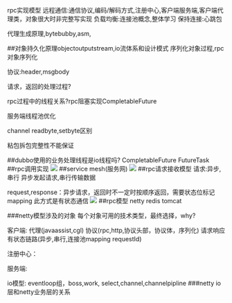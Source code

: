 rpc实现模型
远程通信:通信协议,编码/解码方式,注册中心,客户端服务端,客户端代理类，对象很大时非完整写实现
负载均衡:连接池概念,整体学习
保持连接:心跳包

代理生成原理,bytebubby,asm,

##对象持久化原理objectoutputstream,io流体系和设计模式
序列化对象过程,rpc对象序列化


协议:header,msgbody

请求，返回的处理过程?

rpc过程中的线程关系?rpc阻塞实现CompletableFuture

服务端线程池优化

channel readbyte,setbyte区别

粘包拆包完整性不能保证


##dubbo使用的业务处理线程是io线程吗?
CompletableFuture
FutureTask
##rpc调用实现
![](/Users/chris/workspace/xsource/linux/src/main/java/file/images/rpc_invoke_process.png)
##service mesh(服务网)
[](https://www.cnblogs.com/tianyamoon/p/10106587.html)
![](https://img2018.cnblogs.com/blog/21899/201812/21899-20181212092501971-882456460.png)
##rpc请求接收模型
请求:异步,串行
异步发起请求,串行传输数据

request,response：异步请求，返回时不一定时按顺序返回，需要状态位标记mapping
此方式是有状态通信
![](/Users/chris/workspace/xsource/linux/src/main/java/file/images/netty_rpc_modle.jpg)
##rpc模型
netty
redis
tomcat

###netty模型涉及的对象
每个对象可用的技术类型，最终选择，why?

客户端:
代理(javaassist,cgl)
协议(rpc,http,协议头部，协议体，序列化)
请求响应有状态链路(异步,串行,连接池mapping requestId)

注册中心：

服务端:

io模型:
eventloop组，boss,work,
select,channel,channelpipline
###netty io 层和netty业务层的关系

